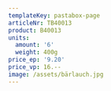 ```yaml
---
templateKey: pastabox-page
articleNr: TB40013
product: B40013
units:
  amount: '6'
  weight: 400g
price_ep: '9.20'
price_vp: 16.--
image: /assets/bärlauch.jpg
---
```


